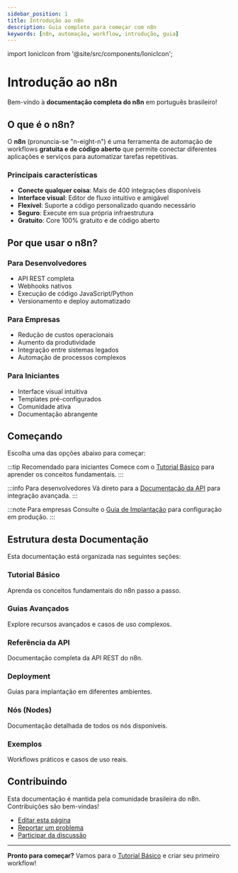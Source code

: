 ```yaml
---
sidebar_position: 1
title: Introdução ao n8n
description: Guia completo para começar com n8n
keywords: [n8n, automação, workflow, introdução, guia]
---
```

import IonicIcon from '@site/src/components/IonicIcon';

# <IonicIcon name="rocket-outline" size={32} /> Introdução ao n8n

Bem-vindo à **documentação completa do n8n** em português brasileiro! 

## <IonicIcon name="help-circle-outline" size={24} /> O que é o n8n?

O **n8n** (pronuncia-se "n-eight-n") é uma ferramenta de automação de workflows **gratuita e de código aberto** que permite conectar diferentes aplicações e serviços para automatizar tarefas repetitivas.

### <IonicIcon name="star-outline" size={20} /> Principais características

- <IonicIcon name="link-outline" size={16} /> **Conecte qualquer coisa**: Mais de 400 integrações disponíveis
- <IonicIcon name="eye-outline" size={16} /> **Interface visual**: Editor de fluxo intuitivo e amigável
- <IonicIcon name="code-outline" size={16} /> **Flexível**: Suporte a código personalizado quando necessário
- <IonicIcon name="shield-checkmark-outline" size={16} /> **Seguro**: Execute em sua própria infraestrutura
- <IonicIcon name="gift-outline" size={16} /> **Gratuito**: Core 100% gratuito e de código aberto

## <IonicIcon name="thumbs-up-outline" size={24} /> Por que usar o n8n?

### <IonicIcon name="code-slash-outline" size={20} /> Para Desenvolvedores
- <IonicIcon name="terminal-outline" size={16} color="#6b7280" /> API REST completa
- <IonicIcon name="wifi-outline" size={16} color="#6b7280" /> Webhooks nativos
- <IonicIcon name="logo-javascript" size={16} color="#6b7280" /> Execução de código JavaScript/Python
- <IonicIcon name="git-branch-outline" size={16} color="#6b7280" /> Versionamento e deploy automatizado

### <IonicIcon name="business-outline" size={20} color="#10b981" /> Para Empresas
- <IonicIcon name="trending-down-outline" size={16} color="#6b7280" /> Redução de custos operacionais
- <IonicIcon name="trending-up-outline" size={16} color="#6b7280" /> Aumento da produtividade
- <IonicIcon name="layers-outline" size={16} color="#6b7280" /> Integração entre sistemas legados
- <IonicIcon name="cog-outline" size={16} color="#6b7280" /> Automação de processos complexos

### <IonicIcon name="school-outline" size={20} color="#10b981" /> Para Iniciantes
- <IonicIcon name="hand-left-outline" size={16} color="#6b7280" /> Interface visual intuitiva
- <IonicIcon name="document-text-outline" size={16} color="#6b7280" /> Templates pré-configurados
- <IonicIcon name="people-outline" size={16} color="#6b7280" /> Comunidade ativa
- <IonicIcon name="document-text-outline" size={16} color="#6b7280" /> Documentação abrangente

## <IonicIcon name="play-outline" size={24} color="#ea4b71" /> Começando

Escolha uma das opções abaixo para começar:

:::tip <IonicIcon name="bulb-outline" size={18} color="#10b981" /> Recomendado para iniciantes
Comece com o [Tutorial Básico](./tutorial-basico/instalacao) para aprender os conceitos fundamentais.
:::

:::info <IonicIcon name="code-outline" size={18} color="#0ea5e9" /> Para desenvolvedores
Vá direto para a [Documentação da API](./api/introducao) para integração avançada.
:::

:::note <IonicIcon name="business-outline" size={18} color="#6366f1" /> Para empresas
Consulte o [Guia de Implantação](./deployment/introducao) para configuração em produção.
:::

## <IonicIcon name="map-outline" size={24} color="#ea4b71" /> Estrutura desta Documentação

Esta documentação está organizada nas seguintes seções:

### <IonicIcon name="school-outline" size={20} color="#10b981" /> Tutorial Básico
Aprenda os conceitos fundamentais do n8n passo a passo.

### <IonicIcon name="trending-up-outline" size={20} color="#10b981" /> Guias Avançados
Explore recursos avançados e casos de uso complexos.

### <IonicIcon name="terminal-outline" size={20} color="#10b981" /> Referência da API
Documentação completa da API REST do n8n.

### <IonicIcon name="server-outline" size={20} color="#10b981" /> Deployment
Guias para implantação em diferentes ambientes.

### <IonicIcon name="extension-puzzle-outline" size={20} color="#10b981" /> Nós (Nodes)
Documentação detalhada de todos os nós disponíveis.

### <IonicIcon name="document-text-outline" size={20} color="#10b981" /> Exemplos
Workflows práticos e casos de uso reais.

## <IonicIcon name="heart-outline" size={24} color="#ea4b71" /> Contribuindo

Esta documentação é mantida pela comunidade brasileira do n8n. Contribuições são bem-vindas!

- <IonicIcon name="create-outline" size={16} color="#6b7280" /> [Editar esta página](https://github.com/seu-repo/edit/main/docs/intro.md)
- <IonicIcon name="bug-outline" size={16} color="#6b7280" /> [Reportar um problema](https://github.com/seu-repo/issues)
- <IonicIcon name="chatbubbles-outline" size={16} color="#6b7280" /> [Participar da discussão](https://discord.gg/n8n)

---

**Pronto para começar?** Vamos para o [Tutorial Básico](./tutorial-basico/instalacao) e criar seu primeiro workflow! 
